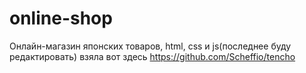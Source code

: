 # online-shop
Онлайн-магазин японских товаров, html, css и js(последнее буду редактировать) взяла вот здесь https://github.com/Scheffio/tencho
